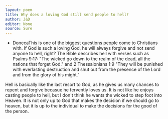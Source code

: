 ```yaml
---
layout: poem
title: Why does a loving God still send people to hell?
author: J&D
editor: None
source: Sure
---
```


-  DonecaThis is one of the biggest questions people come to Christians with. If God is such a loving God, he will always forgive and not send anyone to hell, right? The Bible describes hell with verses such as Psalms 9:17: "The wicked go down to the realm of the dead, all the nations that forget God." and 2 Thessalonians 1:9 "They will be punished with everlasting destruction and shut out from the presence of the Lord and from the glory of his might."

Hell is basically like the last resort to God, as he gives us many chances to repent and forgive becasue he fervently loves us. It is not like he enjoys casting people to hell, but I don't think he wants the wicked to step foot into Heaven. It is not only up to God that makes the decision if we should go to heaven, but it is up to the individual to make the decisions for the good of the person.
